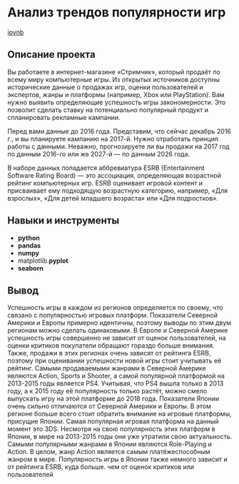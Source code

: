 # Анализ трендов популярности игр

[ipynb](https://github.com/volovik-denis/Yandex-Practicum/blob/DA-05-Games-popularity-trends-analysis/Анализ%20трендов%20популярности%20игр.ipynb)

## Описание проекта

Вы работаете в интернет-магазине «Стримчик», который продаёт по всему миру компьютерные игры. Из открытых источников доступны исторические данные о продажах игр, оценки пользователей и экспертов, жанры и платформы (например, Xbox или PlayStation). Вам нужно выявить определяющие успешность игры закономерности. Это позволит сделать ставку на потенциально популярный продукт и спланировать рекламные кампании.

Перед вами данные до 2016 года. Представим, что сейчас декабрь 2016 г., и вы планируете кампанию на 2017-й. Нужно отработать принцип работы с данными. Неважно, прогнозируете ли вы продажи на 2017 год по данным 2016-го или же 2027-й — по данным 2026 года.

В наборе данных попадается аббревиатура ESRB (Entertainment Software Rating Board) — это ассоциация, определяющая возрастной рейтинг компьютерных игр. ESRB оценивает игровой контент и присваивает ему подходящую возрастную категорию, например, «Для взрослых», «Для детей младшего возраста» или «Для подростков».

## Навыки и инструменты

- **python**
- **pandas**
- **numpy**
- matplotlib.**pyplot**
- **seaborn**

## Вывод

Успешность игры в каждом из регионов определяется по своему, что связано с популярностью игровых платформ. Показатели Северной Америки и Европы примерно идентичны, поэтому выводы по этим двум регионам можно сделать одинаковыми. В Европе и Северной Америке успешность игры совершенно не зависит от оценок пользователей, на оценки критиков покупатели обращают гораздо больше внимания. Также, продажи в этих регионах очень зависят от рейтинга ESRB, поэтому при оценивании успешности новой игры стоит учитывать её рейтинг. Самыми продаваемыми жанрами в Северной Америке являются Action, Sports и Shooter, а самой популярной платформой на 2013-2015 годы является PS4. Учитывая, что PS4 вышла только в 2013 году, а к 2015 году её популярность только растёт, можно смело выпускать игру на этой платформе до 2018 года. Показатели Японии очень сильно отличаются от Северной Америки и Европы. В этом регионе больше всего стоит обратить внимание на игровые платформы, присущие Японии. Самая популярная игровая платформа на данный момент это 3DS. Несмотря на свою популярность этих платформ в Японии, в мире на 2013-2015 годы они уже утратили свою актуальность. Самыми популярными жанрами в Японии являются Role-Playing и Action. В целом, жанр Action является самым платёжеспособным жанром в мире. Популярность игры в Японии также немного зависит и от рейтинга ESRB, куда больше. чем от оценок критиков или пользователей
